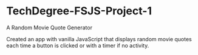 # TechDegree-FSJS-Project-1
 A Random Movie Quote Generator

Created an app with vanilla JavaScript that displays random movie quotes each time a button is clicked or with a timer if no activity.
